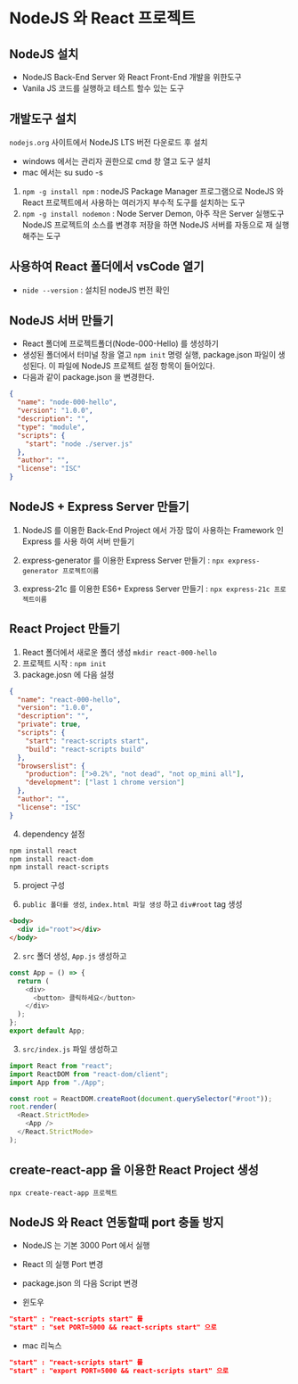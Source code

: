 # NodeJS 와 React 프로젝트

## NodeJS 설치

- NodeJS Back-End Server 와 React Front-End 개발을 위한도구
- Vanila JS 코드를 실행하고 테스트 할수 있는 도구

## 개발도구 설치

`nodejs.org` 사이트에서 NodeJS LTS 버전 다운로드 후 설치

- windows 에서는 관리자 권한으로 cmd 창 열고 도구 설치
- mac 에서는 su sudo -s

1. `npm -g install npm` : nodeJS Package Manager 프로그램으로
   NodeJS 와 React 프로젝트에서 사용하는 여러가지 부수적
   도구를 설치하는 도구
2. `npm -g install nodemon` : Node Server Demon, 아주 작은 Server 실행도구
   NodeJS 프로젝트의 소스를 변경후 저장을 하면 NodeJS 서버를 자동으로 재 실행해주는 도구

## 사용하여 React 폴더에서 vsCode 열기

- `nide --version` : 설치된 nodeJS 번전 확인

## NodeJS 서버 만들기

- React 폴더에 프로젝트폴더(Node-000-Hello) 를 생성하기
- 생성된 폴더에서 터미널 창을 열고 `npm init` 명령 실행,
  package.json 파일이 생성된다. 이 파일에 NodeJS 프로젝트 설정
  항목이 들어있다.
- 다음과 같이 package.json 을 변경한다.

```json
{
  "name": "node-000-hello",
  "version": "1.0.0",
  "description": "",
  "type": "module",
  "scripts": {
    "start": "node ./server.js"
  },
  "author": "",
  "license": "ISC"
}
```

## NodeJS + Express Server 만들기

1. NodeJS 를 이용한 Back-End Project 에서 가장
   많이 사용하는 Framework 인 Express 를 사용 하여
   서버 만들기

2. express-generator 를 이용한 Express Server
   만들기 : `npx express-generator 프로젝트이름`

3. express-21c 를 이용한 ES6+ Express Server
   만들기 : `npx express-21c 프로젝트이름`

## React Project 만들기

1. React 폴더에서 새로운 폴더 생성 `mkdir react-000-hello`
2. 프로젝트 시작 : `npm init`
3. package.josn 에 다음 설정

```json
{
  "name": "react-000-hello",
  "version": "1.0.0",
  "description": "",
  "private": true,
  "scripts": {
    "start": "react-scripts start",
    "build": "react-scripts build"
  },
  "browserslist": {
    "production": [">0.2%", "not dead", "not op_mini all"],
    "development": ["last 1 chrome version"]
  },
  "author": "",
  "license": "ISC"
}
```

4. dependency 설정

```bash
npm install react
npm install react-dom
npm install react-scripts
```

5. project 구성

1. `public 폴더를 생성`, `index.html 파일 생성` 하고 `div#root` tag 생성

```html
<body>
  <div id="root"></div>
</body>
```

2. `src` 폴더 생성, `App.js` 생성하고

```js
const App = () => {
  return (
    <div>
      <button> 클릭하세요</button>
    </div>
  );
};
export default App;
```

3. `src/index.js` 파일 생성하고

```js
import React from "react";
import ReactDOM from "react-dom/client";
import App from "./App";

const root = ReactDOM.createRoot(document.querySelector("#root"));
root.render(
  <React.StrictMode>
    <App />
  </React.StrictMode>
);
```

## create-react-app 을 이용한 React Project 생성

`npx create-react-app 프로젝트`

## NodeJS 와 React 연동할때 port 충돌 방지

- NodeJS 는 기본 3000 Port 에서 실행
- React 의 실행 Port 변경
- package.json 의 다음 Script 변경

- 윈도우

```json
"start" : "react-scripts start" 를
"start" : "set PORT=5000 && react-scripts start" 으로
```

- mac 리눅스

```json
"start" : "react-scripts start" 를
"start" : "export PORT=5000 && react-scripts start" 으로
```
